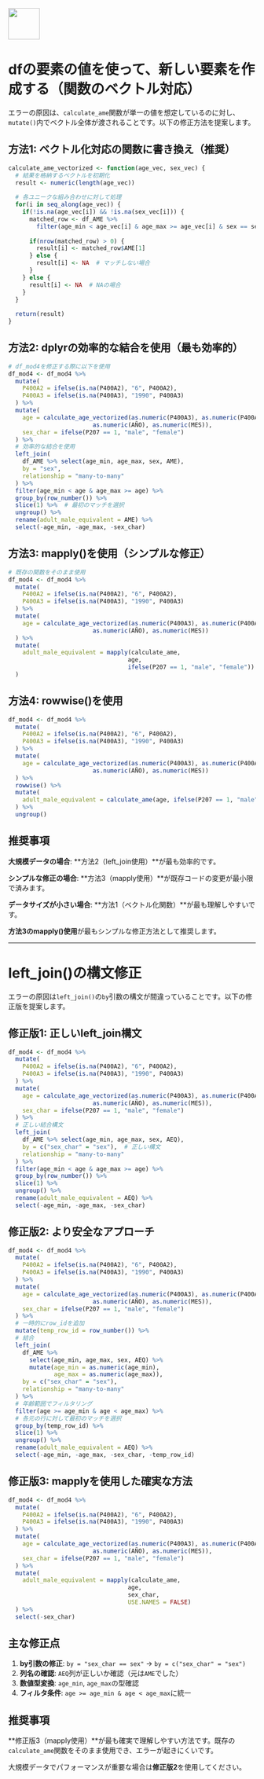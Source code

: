 <img src="https://r2cdn.perplexity.ai/pplx-full-logo-primary-dark%402x.png" style="height:64px;margin-right:32px"/>

# dfの要素の値を使って、新しい要素を作成する（関数のベクトル対応）

エラーの原因は、`calculate_ame`関数が単一の値を想定しているのに対し、`mutate()`内でベクトル全体が渡されることです。以下の修正方法を提案します。

## **方法1: ベクトル化対応の関数に書き換え（推奨）**

``` r
calculate_ame_vectorized <- function(age_vec, sex_vec) {
  # 結果を格納するベクトルを初期化
  result <- numeric(length(age_vec))
  
  # 各ユニークな組み合わせに対して処理
  for(i in seq_along(age_vec)) {
    if(!is.na(age_vec[i]) && !is.na(sex_vec[i])) {
      matched_row <- df_AME %>%
        filter(age_min < age_vec[i] & age_max >= age_vec[i] & sex == sex_vec[i])
      
      if(nrow(matched_row) > 0) {
        result[i] <- matched_row$AME[1]
      } else {
        result[i] <- NA  # マッチしない場合
      }
    } else {
      result[i] <- NA  # NAの場合
    }
  }
  
  return(result)
}
```

## **方法2: dplyrの効率的な結合を使用（最も効率的）**

``` r
# df_mod4を修正する際に以下を使用
df_mod4 <- df_mod4 %>%
  mutate(
    P400A2 = ifelse(is.na(P400A2), "6", P400A2),
    P400A3 = ifelse(is.na(P400A3), "1990", P400A3)
  ) %>%
  mutate(
    age = calculate_age_vectorized(as.numeric(P400A3), as.numeric(P400A2), 
                        as.numeric(AÑO), as.numeric(MES)),
    sex_char = ifelse(P207 == 1, "male", "female")
  ) %>%
  # 効率的な結合を使用
  left_join(
    df_AME %>% select(age_min, age_max, sex, AME),
    by = "sex",
    relationship = "many-to-many"
  ) %>%
  filter(age_min < age & age_max >= age) %>%
  group_by(row_number()) %>%
  slice(1) %>%  # 最初のマッチを選択
  ungroup() %>%
  rename(adult_male_equivalent = AME) %>%
  select(-age_min, -age_max, -sex_char)
```

## **方法3: mapply()を使用（シンプルな修正）**

``` r
# 既存の関数をそのまま使用
df_mod4 <- df_mod4 %>%
  mutate(
    P400A2 = ifelse(is.na(P400A2), "6", P400A2),
    P400A3 = ifelse(is.na(P400A3), "1990", P400A3)
  ) %>%
  mutate(
    age = calculate_age_vectorized(as.numeric(P400A3), as.numeric(P400A2), 
                        as.numeric(AÑO), as.numeric(MES))
  ) %>%
  mutate(
    adult_male_equivalent = mapply(calculate_ame, 
                                  age, 
                                  ifelse(P207 == 1, "male", "female"))
  )
```

## **方法4: rowwise()を使用**

``` r
df_mod4 <- df_mod4 %>%
  mutate(
    P400A2 = ifelse(is.na(P400A2), "6", P400A2),
    P400A3 = ifelse(is.na(P400A3), "1990", P400A3)
  ) %>%
  mutate(
    age = calculate_age_vectorized(as.numeric(P400A3), as.numeric(P400A2), 
                        as.numeric(AÑO), as.numeric(MES))
  ) %>%
  rowwise() %>%
  mutate(
    adult_male_equivalent = calculate_ame(age, ifelse(P207 == 1, "male", "female"))
  ) %>%
  ungroup()
```

## **推奨事項**

**大規模データの場合**: **方法2（left_join使用）**が最も効率的です。

**シンプルな修正の場合**: **方法3（mapply使用）**が既存コードの変更が最小限で済みます。

**データサイズが小さい場合**: **方法1（ベクトル化関数）**が最も理解しやすいです。

**方法3のmapply()使用**が最もシンプルな修正方法として推奨します。

------------------------------------------------------------------------

# left_join()の構文修正

エラーの原因は`left_join()`の`by`引数の構文が間違っていることです。以下の修正版を提案します。

## **修正版1: 正しいleft_join構文**

``` r
df_mod4 <- df_mod4 %>%
  mutate(
    P400A2 = ifelse(is.na(P400A2), "6", P400A2),
    P400A3 = ifelse(is.na(P400A3), "1990", P400A3)
  ) %>%
  mutate(
    age = calculate_age_vectorized(as.numeric(P400A3), as.numeric(P400A2), 
                        as.numeric(AÑO), as.numeric(MES)),
    sex_char = ifelse(P207 == 1, "male", "female")
  ) %>%
  # 正しい結合構文
  left_join(
    df_AME %>% select(age_min, age_max, sex, AEQ),
    by = c("sex_char" = "sex"),  # 正しい構文
    relationship = "many-to-many"
  ) %>%
  filter(age_min < age & age_max >= age) %>%
  group_by(row_number()) %>%
  slice(1) %>%
  ungroup() %>%
  rename(adult_male_equivalent = AEQ) %>%
  select(-age_min, -age_max, -sex_char)
```

## **修正版2: より安全なアプローチ**

``` r
df_mod4 <- df_mod4 %>%
  mutate(
    P400A2 = ifelse(is.na(P400A2), "6", P400A2),
    P400A3 = ifelse(is.na(P400A3), "1990", P400A3)
  ) %>%
  mutate(
    age = calculate_age_vectorized(as.numeric(P400A3), as.numeric(P400A2), 
                        as.numeric(AÑO), as.numeric(MES)),
    sex_char = ifelse(P207 == 1, "male", "female")
  ) %>%
  # 一時的にrow_idを追加
  mutate(temp_row_id = row_number()) %>%
  # 結合
  left_join(
    df_AME %>% 
      select(age_min, age_max, sex, AEQ) %>%
      mutate(age_min = as.numeric(age_min),
             age_max = as.numeric(age_max)),
    by = c("sex_char" = "sex"),
    relationship = "many-to-many"
  ) %>%
  # 年齢範囲でフィルタリング
  filter(age >= age_min & age < age_max) %>%
  # 各元の行に対して最初のマッチを選択
  group_by(temp_row_id) %>%
  slice(1) %>%
  ungroup() %>%
  rename(adult_male_equivalent = AEQ) %>%
  select(-age_min, -age_max, -sex_char, -temp_row_id)
```

## **修正版3: mapplyを使用した確実な方法**

``` r
df_mod4 <- df_mod4 %>%
  mutate(
    P400A2 = ifelse(is.na(P400A2), "6", P400A2),
    P400A3 = ifelse(is.na(P400A3), "1990", P400A3)
  ) %>%
  mutate(
    age = calculate_age_vectorized(as.numeric(P400A3), as.numeric(P400A2), 
                        as.numeric(AÑO), as.numeric(MES)),
    sex_char = ifelse(P207 == 1, "male", "female")
  ) %>%
  mutate(
    adult_male_equivalent = mapply(calculate_ame, 
                                  age, 
                                  sex_char,
                                  USE.NAMES = FALSE)
  ) %>%
  select(-sex_char)
```

## **主な修正点**

1.  **by引数の修正**: `by = "sex_char == sex"` → `by = c("sex_char" = "sex")`
2.  **列名の確認**: `AEQ`列が正しいか確認（元は`AME`でした）
3.  **数値型変換**: `age_min`, `age_max`の型確認
4.  **フィルタ条件**: `age >= age_min & age < age_max`に統一

## **推奨事項**

**修正版3（mapply使用）**が最も確実で理解しやすい方法です。既存の`calculate_ame`関数をそのまま使用でき、エラーが起きにくいです。

大規模データでパフォーマンスが重要な場合は**修正版2**を使用してください。
